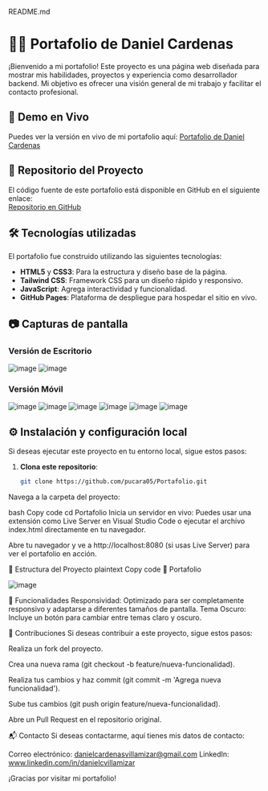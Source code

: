 README.md

# 🧑‍💻 Portafolio de Daniel Cardenas

¡Bienvenido a mi portafolio! Este proyecto es una página web diseñada para mostrar mis habilidades, proyectos y experiencia como desarrollador backend. Mi objetivo es ofrecer una visión general de mi trabajo y facilitar el contacto profesional.

## 🚀 Demo en Vivo
Puedes ver la versión en vivo de mi portafolio aquí: [Portafolio de Daniel Cardenas](https://pucara05.github.io/Portafolio/)

## 📂 Repositorio del Proyecto
El código fuente de este portafolio está disponible en GitHub en el siguiente enlace:  
[Repositorio en GitHub](https://github.com/pucara05/Portafolio)

## 🛠️ Tecnologías utilizadas

El portafolio fue construido utilizando las siguientes tecnologías:

- **HTML5** y **CSS3**: Para la estructura y diseño base de la página.
- **Tailwind CSS**: Framework CSS para un diseño rápido y responsivo.
- **JavaScript**: Agrega interactividad y funcionalidad.
- **GitHub Pages**: Plataforma de despliegue para hospedar el sitio en vivo.

## 📷 Capturas de pantalla

### Versión de Escritorio
![image](https://github.com/user-attachments/assets/38843f79-bc5d-4820-8724-a8e6a3479616)
![image](https://github.com/user-attachments/assets/0a69f808-8f25-4116-8d30-8932cb36494c)


### Versión Móvil
![image](https://github.com/user-attachments/assets/783f4171-9110-4717-a6e5-23d4bbe7f962)
![image](https://github.com/user-attachments/assets/c4d68710-ef8c-413a-850f-d23b524ec0c5)
![image](https://github.com/user-attachments/assets/d6aa56f1-bbd9-4ec5-b8ab-1067c3d7104d)
![image](https://github.com/user-attachments/assets/f8b6feb7-daf3-4c42-925e-8e1206674391)
![image](https://github.com/user-attachments/assets/7b890e18-3737-479a-b198-4415230322bc)
![image](https://github.com/user-attachments/assets/30dfb111-c334-4616-840a-35c4b6edb503)




## ⚙️ Instalación y configuración local

Si deseas ejecutar este proyecto en tu entorno local, sigue estos pasos:

1. **Clona este repositorio**:

   ```bash
   git clone https://github.com/pucara05/Portafolio.git
Navega a la carpeta del proyecto:

bash
Copy code
cd Portafolio
Inicia un servidor en vivo: Puedes usar una extensión como Live Server en Visual Studio Code o ejecutar el archivo index.html directamente en tu navegador.

Abre tu navegador y ve a http://localhost:8080 (si usas Live Server) para ver el portafolio en acción.

📁 Estructura del Proyecto
plaintext
Copy code
📁 Portafolio

![image](https://github.com/user-attachments/assets/7ad0ad22-a578-4dae-80b6-5066640cf37c)


🌙 Funcionalidades
Responsividad: Optimizado para ser completamente responsivo y adaptarse a diferentes tamaños de pantalla.
Tema Oscuro: Incluye un botón para cambiar entre temas claro y oscuro.

🤝 Contribuciones
Si deseas contribuir a este proyecto, sigue estos pasos:

Realiza un fork del proyecto.

Crea una nueva rama (git checkout -b feature/nueva-funcionalidad).

Realiza tus cambios y haz commit (git commit -m 'Agrega nueva funcionalidad').

Sube tus cambios (git push origin feature/nueva-funcionalidad).

Abre un Pull Request en el repositorio original.

📬 Contacto
Si deseas contactarme, aquí tienes mis datos de contacto:

Correo electrónico: danielcardenasvillamizar@gmail.com
LinkedIn: www.linkedin.com/in/danielcvillamizar



¡Gracias por visitar mi portafolio!
